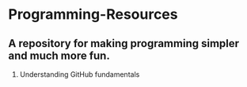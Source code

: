 # Programming-Resources
## A repository for making programming simpler and much more fun.

1. Understanding GitHub fundamentals
